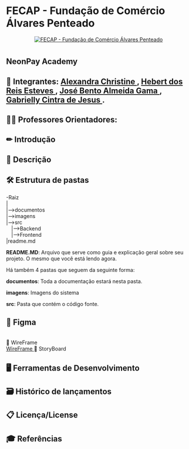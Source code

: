 # FECAP - Fundação de Comércio Álvares Penteado

<p align="center">
<a href= "https://www.fecap.br/"><img src="https://encrypted-tbn0.gstatic.com/images?q=tbn:ANd9GcRhZPrRa89Kma0ZZogxm0pi-tCn_TLKeHGVxywp-LXAFGR3B1DPouAJYHgKZGV0XTEf4AE&usqp=CAU" alt="FECAP - Fundação de Comércio Álvares Penteado" border="0"></a>
</p>

# 
## NeonPay Academy

## 👥 Integrantes: <a href="https://www.linkedin.com/in/alexandra-christine-silva-590092257">Alexandra Christine </a>, <a href="https://linkedin.com/in/hebert-/">Hebert dos Reis Esteves	</a>, <a href="https://www.linkedin.com/in/jos%C3%A9-almeida-80063a256/">José Bento Almeida Gama </a>, <a href="https://www.linkedin.com/in/gabrielly-cintra/">Gabrielly Cintra de Jesus	</a>.

## 👨‍🏫 Professores Orientadores:

## ✏ Introdução




## 🔎 Descrição




## 🛠 Estrutura de pastas

-Raiz<br>
|<br>
|-->documentos<br>
|-->imagens<br>
|-->src<br>
  &emsp;|-->Backend<br>
  &emsp;|-->Frontend<br>
|readme.md<br>

<b>README.MD</b>: Arquivo que serve como guia e explicação geral sobre seu projeto. O mesmo que você está lendo agora.

Há também 4 pastas que seguem da seguinte forma:

<b>documentos</b>: Toda a documentação estará nesta pasta.

<b>imagens</b>: Imagens do sistema

<b>src</b>: Pasta que contém o código fonte.


## 📖 Figma
<br>🎨 WireFrame </br>
<a href="https://www.figma.com/design/fJi0BJh1UnpZ2pNsil4LDm/WireFrame--Grupo-1.?node-id=49-4&t=pewvPpg1QO1NQwo0-1">WireFrame </a>
🎨 StoryBoard



## 🖥️ Ferramentas de Desenvolvimento





## 🗃 Histórico de lançamentos



 

## 📋 Licença/License




## 🎓 Referências


